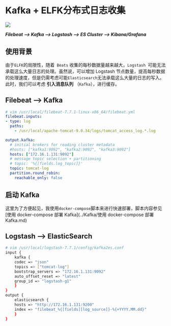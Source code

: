 # Kafka + ELFK分布式日志收集

![](https://cdn.agou-ops.cn/blog-images/elk%20stack/log_collect.png )

***Filebeat --> Kafka --> Logstash --> ES Cluster --> Kibana/Grafana***

## 使用背景

由于`ELFK`的局限性，随着` Beats` 收集的每秒数据量越来越大，`Logstash `可能无法承载这么大量日志的处理。虽然说，可以增加 Logstash 节点数量，提高每秒数据的处理速度，但是仍需考虑可能` Elasticsearch `无法承载这么大量的日志的写入。此时，我们可以考虑 **引入消息队列** （`Kafka`），进行缓存。

## Filebeat --> Kafka

```yaml
# vim /usr/local/filebeat-7.7.1-linux-x86_64/filebeat.yml
filebeat.inputs:
- type: log
  paths:
    - /usr/local/apache-tomcat-9.0.34/logs/tomcat_access_log.*.log

output.kafka:
  # initial brokers for reading cluster metadata
  #hosts: ["kafka1:9092", "kafka2:9092", "kafka3:9092"]
  hosts: ["172.16.1.131:9092"]
  # message topic selection + partitioning
  # topic: '%{[fields.log_topic]}'
  topic: tomcat-log
  partition.round_robin:
    reachable_only: false
```

## 启动 Kafka

这里为了方便起见，我使用`docker-compose`脚本来进行快速部署，脚本内容参见[使用 docker-compose 部署 Kafka](../Kafka/使用 docker-compose 部署 Kafka.md)

## Logstash --> ElasticSearch

```bash
# vim /usr/local/logstash-7.7.1/config/kafka2es.conf
input {
    kafka {
    codec => "json"
    topics => ["tomcat-log"]
    bootstrap_servers => "172.16.1.131:9092"
    auto_offset_reset => "latest"
    group_id => "logstash-g1"
    }
}
output {
    elasticsearch {
    hosts => "http://172.16.1.131:9200"
    index => "filebeat_%{[fields][log_source]}-%{+YYYY.MM.dd}"
	}
}
```

